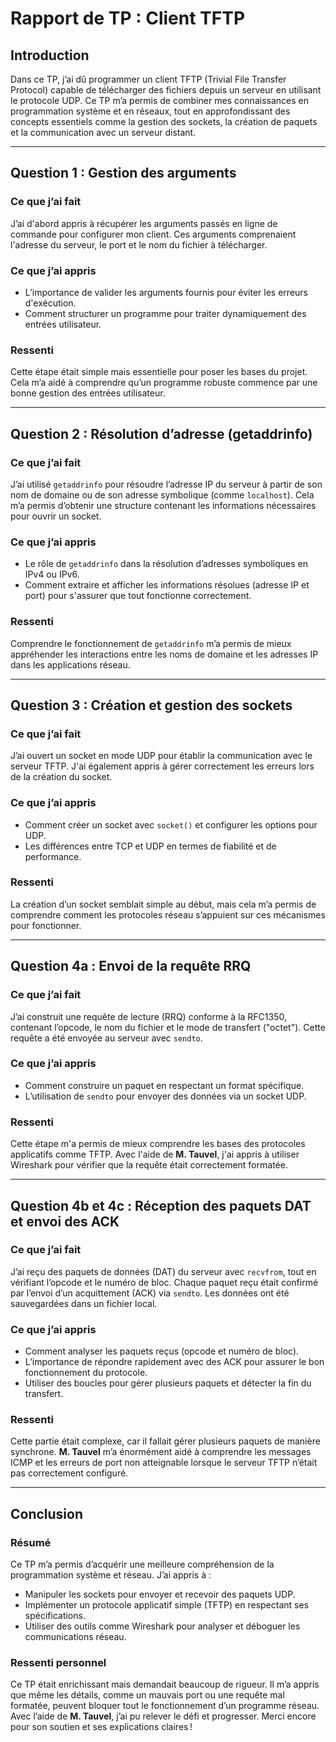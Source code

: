 # Rapport de TP : Client TFTP

## **Introduction**
Dans ce TP, j’ai dû programmer un client TFTP (Trivial File Transfer Protocol) capable de télécharger des fichiers depuis un serveur en utilisant le protocole UDP. Ce TP m’a permis de combiner mes connaissances en programmation système et en réseaux, tout en approfondissant des concepts essentiels comme la gestion des sockets, la création de paquets et la communication avec un serveur distant.

---

## **Question 1 : Gestion des arguments**

### **Ce que j’ai fait**
J’ai d'abord appris à récupérer les arguments passés en ligne de commande pour configurer mon client. Ces arguments comprenaient l'adresse du serveur, le port et le nom du fichier à télécharger.

### **Ce que j’ai appris**
- L’importance de valider les arguments fournis pour éviter les erreurs d'exécution.
- Comment structurer un programme pour traiter dynamiquement des entrées utilisateur.

### **Ressenti**
Cette étape était simple mais essentielle pour poser les bases du projet. Cela m’a aidé à comprendre qu’un programme robuste commence par une bonne gestion des entrées utilisateur.

---

## **Question 2 : Résolution d’adresse (getaddrinfo)**

### **Ce que j’ai fait**
J’ai utilisé `getaddrinfo` pour résoudre l’adresse IP du serveur à partir de son nom de domaine ou de son adresse symbolique (comme `localhost`). Cela m’a permis d’obtenir une structure contenant les informations nécessaires pour ouvrir un socket.

### **Ce que j’ai appris**
- Le rôle de `getaddrinfo` dans la résolution d’adresses symboliques en IPv4 ou IPv6.
- Comment extraire et afficher les informations résolues (adresse IP et port) pour s'assurer que tout fonctionne correctement.

### **Ressenti**
Comprendre le fonctionnement de `getaddrinfo` m’a permis de mieux appréhender les interactions entre les noms de domaine et les adresses IP dans les applications réseau.

---

## **Question 3 : Création et gestion des sockets**

### **Ce que j’ai fait**
J’ai ouvert un socket en mode UDP pour établir la communication avec le serveur TFTP. J'ai également appris à gérer correctement les erreurs lors de la création du socket.

### **Ce que j’ai appris**
- Comment créer un socket avec `socket()` et configurer les options pour UDP.
- Les différences entre TCP et UDP en termes de fiabilité et de performance.

### **Ressenti**
La création d’un socket semblait simple au début, mais cela m’a permis de comprendre comment les protocoles réseau s’appuient sur ces mécanismes pour fonctionner.

---

## **Question 4a : Envoi de la requête RRQ**

### **Ce que j’ai fait**
J’ai construit une requête de lecture (RRQ) conforme à la RFC1350, contenant l’opcode, le nom du fichier et le mode de transfert ("octet"). Cette requête a été envoyée au serveur avec `sendto`.

### **Ce que j’ai appris**
- Comment construire un paquet en respectant un format spécifique.
- L’utilisation de `sendto` pour envoyer des données via un socket UDP.

### **Ressenti**
Cette étape m'a permis de mieux comprendre les bases des protocoles applicatifs comme TFTP. Avec l'aide de **M. Tauvel**, j'ai appris à utiliser Wireshark pour vérifier que la requête était correctement formatée.

---

## **Question 4b et 4c : Réception des paquets DAT et envoi des ACK**

### **Ce que j’ai fait**
J’ai reçu des paquets de données (DAT) du serveur avec `recvfrom`, tout en vérifiant l’opcode et le numéro de bloc. Chaque paquet reçu était confirmé par l’envoi d’un acquittement (ACK) via `sendto`. Les données ont été sauvegardées dans un fichier local.

### **Ce que j’ai appris**
- Comment analyser les paquets reçus (opcode et numéro de bloc).
- L’importance de répondre rapidement avec des ACK pour assurer le bon fonctionnement du protocole.
- Utiliser des boucles pour gérer plusieurs paquets et détecter la fin du transfert.

### **Ressenti**
Cette partie était complexe, car il fallait gérer plusieurs paquets de manière synchrone. **M. Tauvel** m’a énormément aidé à comprendre les messages ICMP et les erreurs de port non atteignable lorsque le serveur TFTP n’était pas correctement configuré.

---

## **Conclusion**

### **Résumé**
Ce TP m’a permis d’acquérir une meilleure compréhension de la programmation système et réseau. J’ai appris à :
- Manipuler les sockets pour envoyer et recevoir des paquets UDP.
- Implémenter un protocole applicatif simple (TFTP) en respectant ses spécifications.
- Utiliser des outils comme Wireshark pour analyser et déboguer les communications réseau.

### **Ressenti personnel**
Ce TP était enrichissant mais demandait beaucoup de rigueur. Il m’a appris que même les détails, comme un mauvais port ou une requête mal formatée, peuvent bloquer tout le fonctionnement d’un programme réseau. Avec l’aide de **M. Tauvel**, j’ai pu relever le défi et progresser. Merci encore pour son soutien et ses explications claires !

